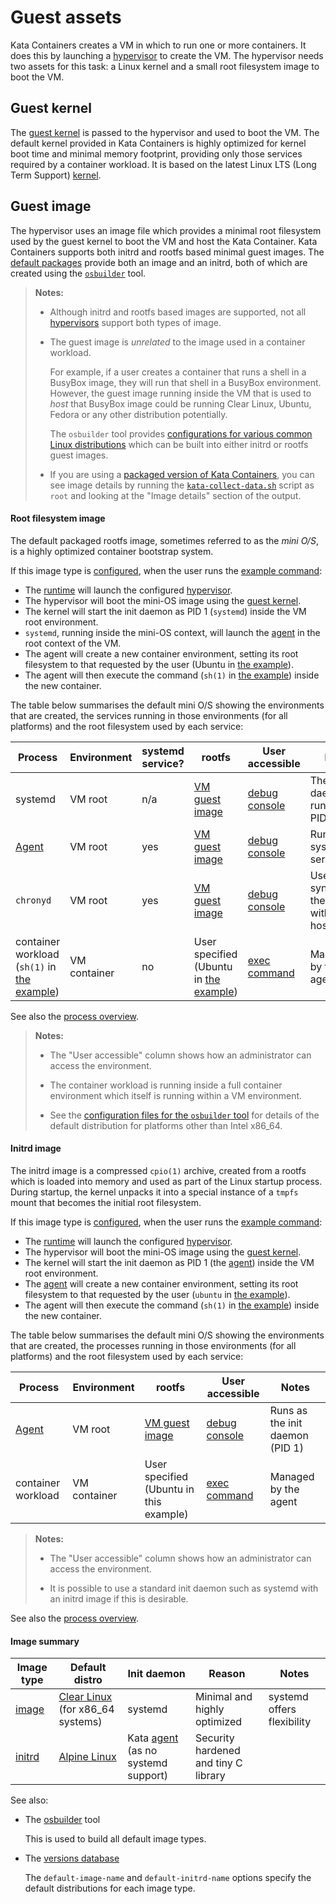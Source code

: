 # Guest assets

Kata Containers creates a VM in which to run one or more containers.
It does this by launching a [hypervisor](README.md#hypervisor) to
create the VM. The hypervisor needs two assets for this task: a Linux
kernel and a small root filesystem image to boot the VM.

## Guest kernel

The [guest kernel](../../../tools/packaging/kernel)
is passed to the hypervisor and used to boot the VM.
The default kernel provided in Kata Containers is highly optimized for
kernel boot time and minimal memory footprint, providing only those
services required by a container workload. It is based on the latest
Linux LTS (Long Term Support) [kernel](https://www.kernel.org).

## Guest image

The hypervisor uses an image file which provides a minimal root
filesystem used by the guest kernel to boot the VM and host the Kata
Container. Kata Containers supports both initrd and rootfs based
minimal guest images. The [default packages](../../install/) provide both
an image and an initrd, both of which are created using the
[`osbuilder`](../../../tools/osbuilder) tool.

> **Notes:**
>
> - Although initrd and rootfs based images are supported, not all
>   [hypervisors](README.md#hypervisor) support both types of image.
>
> - The guest image is *unrelated* to the image used in a container
>   workload.
>
>   For example, if a user creates a container that runs a shell in a
>   BusyBox image, they will run that shell in a BusyBox environment.
>   However, the guest image running inside the VM that is used to
>   *host* that BusyBox image could be running Clear Linux, Ubuntu,
>   Fedora or any other distribution potentially.
>
>   The `osbuilder` tool provides
>   [configurations for various common Linux distributions](../../../tools/osbuilder/rootfs-builder)
>   which can be built into either initrd or rootfs guest images.
>
> - If you are using a [packaged version of Kata
>   Containers](../../install), you can see image details by running the
>   [`kata-collect-data.sh`](../../../src/runtime/data/kata-collect-data.sh)
>   script as `root` and looking at the "Image details" section of the
>   output.

#### Root filesystem image

The default packaged rootfs image, sometimes referred to as the _mini
O/S_, is a highly optimized container bootstrap system.

If this image type is [configured](README.md#configuration), when the
user runs the [example command](example-command.md):

- The [runtime](README.md#runtime) will launch the configured [hypervisor](README.md#hypervisor).
- The hypervisor will boot the mini-OS image using the [guest kernel](#guest-kernel).
- The kernel will start the init daemon as PID 1 (`systemd`) inside the VM root environment.
- `systemd`, running inside the mini-OS context, will launch the [agent](README.md#agent)
  in the root context of the VM.
- The agent will create a new container environment, setting its root
  filesystem to that requested by the user (Ubuntu in [the example](example-command.md)).
- The agent will then execute the command (`sh(1)` in [the example](example-command.md))
  inside the new container.

The table below summarises the default mini O/S showing the
environments that are created, the services running in those
environments (for all platforms) and the root filesystem used by
each service:

| Process | Environment | systemd service? | rootfs | User accessible | Notes |
|-|-|-|-|-|-|
| systemd | VM root | n/a | [VM guest image](#guest-image)| [debug console][debug-console] | The init daemon, running as PID 1 |
| [Agent](README.md#agent) | VM root | yes | [VM guest image](#guest-image)| [debug console][debug-console] | Runs as a systemd service |
| `chronyd` | VM root | yes | [VM guest image](#guest-image)| [debug console][debug-console] | Used to synchronise the time with the host |
| container workload (`sh(1)` in [the example](example-command.md)) | VM container | no | User specified (Ubuntu in [the example](example-command.md)) | [exec command](README.md#exec-command) | Managed by the agent |

See also the [process overview](README.md#process-overview).

> **Notes:**
>
> - The "User accessible" column shows how an administrator can access
>   the environment.
>
> - The container workload is running inside a full container
>   environment which itself is running within a VM environment.
>
> - See the [configuration files for the `osbuilder` tool](../../../tools/osbuilder/rootfs-builder)
>   for details of the default distribution for platforms other than
>   Intel x86_64.

#### Initrd image

The initrd image is a compressed `cpio(1)` archive, created from a
rootfs which is loaded into memory and used as part of the Linux
startup process. During startup, the kernel unpacks it into a special
instance of a `tmpfs` mount that becomes the initial root filesystem.

If this image type is [configured](README.md#configuration), when the user runs
the [example command](example-command.md):

- The [runtime](README.md#runtime) will launch the configured [hypervisor](README.md#hypervisor).
- The hypervisor will boot the mini-OS image using the [guest kernel](#guest-kernel).
- The kernel will start the init daemon as PID 1 (the
  [agent](README.md#agent))
  inside the VM root environment.
- The [agent](README.md#agent) will create a new container environment, setting its root
  filesystem to that requested by the user (`ubuntu` in
  [the example](example-command.md)).
- The agent will then execute the command (`sh(1)` in [the example](example-command.md))
  inside the new container.

The table below summarises the default mini O/S showing the environments that are created,
the processes running in those environments (for all platforms) and
the root filesystem used by each service:

| Process | Environment | rootfs | User accessible | Notes |
|-|-|-|-|-|
| [Agent](README.md#agent) | VM root | [VM guest image](#guest-image) | [debug console][debug-console] | Runs as the init daemon (PID 1) |
| container workload | VM container | User specified (Ubuntu in this example) | [exec command](README.md#exec-command) | Managed by the agent |

> **Notes:**
>
> - The "User accessible" column shows how an administrator can access
>   the environment.
>
> - It is possible to use a standard init daemon such as systemd with
>   an initrd image if this is desirable.

See also the [process overview](README.md#process-overview).

#### Image summary

| Image type | Default distro | Init daemon | Reason | Notes |
|-|-|-|-|-|
| [image](background.md#root-filesystem-image) | [Clear Linux](https://clearlinux.org) (for x86_64 systems)| systemd | Minimal and highly optimized | systemd offers flexibility |
| [initrd](#initrd-image) | [Alpine Linux](https://alpinelinux.org) | Kata [agent](README.md#agent) (as no systemd support) | Security hardened and tiny C library |

See also:

- The [osbuilder](../../../tools/osbuilder) tool

  This is used to build all default image types.

- The [versions database](../../../versions.yaml)

  The `default-image-name` and `default-initrd-name` options specify
  the default distributions for each image type.

[debug-console]: ../../Developer-Guide.md#connect-to-debug-console
